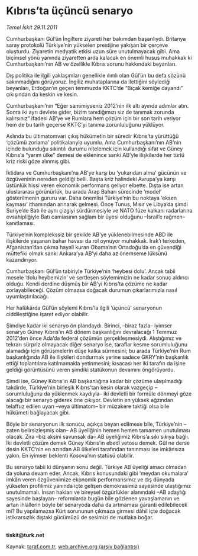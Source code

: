 # Kıbrıs’ta üçüncü senaryo

*Temel İskit 29.11.2011*

<div class="yazi"><p>Cumhurbaşkanı Gül’ün İngiltere ziyareti her bakımdan başarılıydı. Britanya saray protokolü Türkiye’nin yükselen prestijine yakışan bir çerçeve oluşturdu. Ziyaretin medyatik etkisi uzun süre unutulmayacak gibi. Ama biçimsel yönü yanında ziyaretten arda kalacak en önemli husus muhakkak ki Cumhurbaşkanı’nın AB ve özellikle Kıbrıs sorunu hakkındaki beyanları.</p>
<p>Dış politika ile ilgili yaklaşımları genellikle ılımlı olan Gül’ün bu defa sözünü sakınmadığını görüyoruz. İngiliz muhataplarına da ilettiğini söylediği beyanları, Erdoğan’ın geçen temmuzda KKTC’de “Bıçak kemiğe dayandı” çıkışından da keskin ve kesin.</p>
<p>Cumhurbaşkanı’nın “Eğer samimiyseniz 2012’nin ilk altı ayında adımlar atın. Sonra iki ayrı devlete gider, bizim tanıdığımızı siz de tanımak zorunda kalırsınız” ifadesi AB’ye ve Rumlara hem çözüm için bir son tarih veriyor hem de bu tarih geçerse KKTC’yi tanıma zorunluluğunu yüklüyor.</p>
<p>Aslında bu ültimatomvari çıkış hükümetin bir süredir Kıbrıs’ta yürüttüğü ‘çözümü zorlama’ politikalarıyla uyumlu. Ama Cumhurbaşkanı’nın AB’nin içinde bulunduğu sıkıntılı durumu nitelemek için kullandığı sıfat ve Güney Kıbrıs’a “yarım ülke” demesi de eklenince sanki AB’yle ilişkilerde her türlü kriz riski göze alınmış gibi.</p>
<p>İktidara ve Cumhurbaşkanı’na AB’ye karşı bu ‘yukarıdan alma’ gücünün ve özgüveninin nereden geldiği belli. Başta kriz halindeki Avrupa’ya karşı üstünlük hissi veren ekonomik performans geliyor elbette. Dışta ise artan uluslararası görünürlük, bu arada Arap Baharı sürecinde ‘model’ gösterilmenin gururu var. Daha önemlisi Türkiye’nin bu noktaya ‘eksen kayması’ ithamından arınarak gelmesi. Önce Tunus, Mısır ve Libya’da şimdi Suriye’de Batı ile aynı çizgiyi sürdürmesiyle ve NATO füze kalkanı radarlarına evsahipliğiyle Batı camiasının sağlam bir üyesi olduğunu –İsrail’e rağmen– kanıtlaması. </p>
<p>Türkiye’nin komplekssiz bir şekilde AB’ye yüklenebilmesinde ABD ile ilişkilerde yaşanan bahar havası da rol oynuyor muhakkak. Irak’ı terkeden, Afganistan’dan çıkma hayali kuran Obama’nın Ortadoğu’da en güvendiği müttefiki olmak sanki Ankara’ya AB’yi daha az önemseme lüksünü kazandırıyor.</p>
<p>Cumhurbaşkanı Gül’ün tabiriyle Türkiye’nin ‘heybesi dolu’. Ancak tabii mesele ‘dolu heybemizin’ ve sertleşen söylemimizin ne kadar sonuç aldırıcı olduğu. Kendi derdine düşmüş bir AB’yi Kıbrıs’ta çözüme ne kadar zorlayabileceği. Çözüm olmazsa doğacak durumun çıkarlarımızla nasıl uyumlaştırılacağı.</p>
<p>Her halükârda Gül’ün söylemi Kıbrıs’la ilgili ‘üçüncü’ senaryonun ciddileştiğine işaret ediyor olabilir. </p>
<p>Şimdiye kadar iki senaryo ön plandaydı. Birinci, –biraz fazla– iyimser senaryo Güney Kıbrıs’ın AB dönem başkanlığını devralacağı 1 Temmuz 2012’den önce Ada’da federal çözümün gerçekleşmesiydi. Alıştığımız ve tekrarı sürpriz olmayacak diğer senaryo ise, taraflar kesme sorumluluğunu alamadığı için görüşmelerin düşe kalka sürmesini; bu arada Türkiye’nin Rum başkanlığında AB ile ilişkileri dondurmak yerine sadece GKRY’nin başkanlık ettiği toplantılara katılmamakla yetinmesini; kısacası her iki tarafın da işine geldiği görüntüsünü veren şimdiki statükonun devamını öngörüyordu.</p>
<p>Şimdi ise, Güney Kıbrıs’ın AB başkanlığına kadar bir çözüme ulaşılmadığı takdirde, Türkiye’nin birleşik Kıbrıs’tan kesin olarak vazgeçip –sorumluluğunu da yüklenmek kaydıyla– iki devletli bir formüle dönmeyi göze alacağı bir senaryo giderek öne çıkıyor. Devletin en yüksek ağzından telaffuz edilen uyarı –veya ültimatom– bir müzakere taktiği olsa bile hükümeti bağlayacak gibi.</p>
<p>Böyle bir senaryonun ilk sonucu, açıkça beyan edilmese bile, Türkiye’nin –zaten belirsizleşmiş olan– AB üyeliğinin hemen hemen tamamen unutulması olacak. Zira –biz aksini savunsak da– AB üyeliğimiz Kıbrıs’a sıkı sıkıya bağlı. İki devletli çözüm demek Güney Kıbrıs’ın ebedî vetosu demek. Gül ne derse desin KKTC’nin en azından AB ülkeleri tarafından tanınması ise imkânsıza yakın. En iyimser beklenti Kosova’nın statüsü olabilir. </p>
<p>Bu senaryo tabii ki dünyanın sonu değil. Türkiye AB üyeliği amacı olmadan da yoluna devam eder. Ancak, Kıbrıs konusundaki gibi ‘meydan okumalara’ imkân veren özgüvenimize ekonomik performansımız ve dış dünyada yükselen profilimiz yanında içte gelişen demokrasimiz sayesinde ulaştığımız unutulmamalı. İnsan hakları ve bireysel özgürlükler alanındaki –AB adaylığı sayesinde başlayan– reformlarda bugün bile gözlenen yavaşlamanın ve artan ihlallerin böyle bir senaryoda daha da artmaması garanti edilebilecek mi? Bu yapılamazsa Kürt sorununun çıkmaza girmesi dâhil içte doğacak istikrarsızlık dıştaki gücümüzü de sesimizi de mutlaka boğar.</p>
<p><b><br/>tiskit@turk.net</b></p>
</div>

Kaynak: [taraf.com.tr](http://www.taraf.com.tr/temel-iskit/makale-kibris-ta-ucuncu-senaryo.htm), [web.archive.org (arşiv bağlantısı)](http://web.archive.org/web/20131107100744/http://www.taraf.com.tr/temel-iskit/makale-kibris-ta-ucuncu-senaryo.htm)
